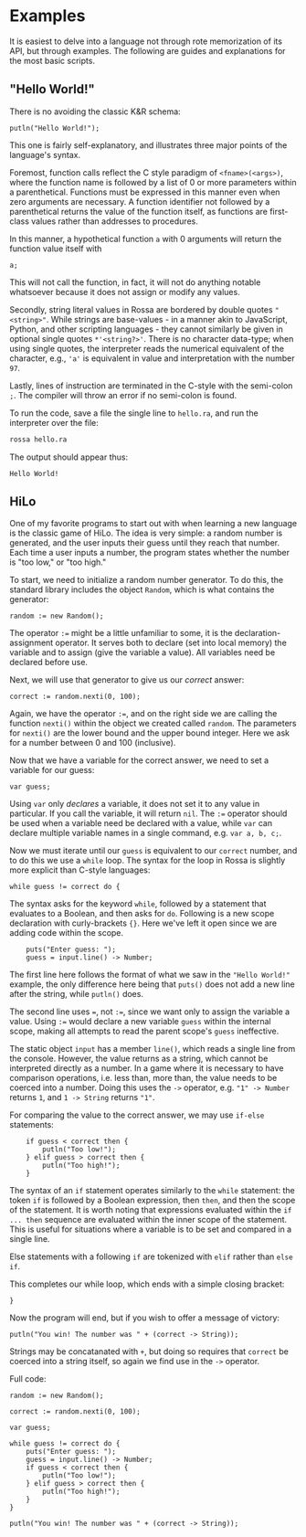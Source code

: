 # Examples

It is easiest to delve into a language not through rote memorization of its API, but through examples. The following are guides and explanations for the most basic scripts.

## "Hello World!"

There is no avoiding the classic K&R schema:

```ra
putln("Hello World!");
```

This one is fairly self-explanatory, and illustrates three major points of the language's syntax.

Foremost, function calls reflect the C style paradigm of `<fname>(<args>)`, where the function name is followed by a list of 0 or more parameters within a parenthetical. Functions must be expressed in this manner even when zero arguments are necessary. A function identifier not followed by a parenthetical returns the value of the function itself, as functions are first-class values rather than addresses to procedures.

In this manner, a hypothetical function `a` with 0 arguments will return the function value itself with

```ra
a;
```

This will not call the function, in fact, it will not do anything notable whatsoever because it does not assign or modify any values.

Secondly, string literal values in Rossa are bordered by double quotes `"<string>"`. While strings are base-values - in a manner akin to JavaScript, Python, and other scripting languages - they cannot similarly be given in optional single quotes `*'<string?>'`. There is no character data-type; when using single quotes, the interpreter reads the numerical equivalent of the character, e.g., `'a'` is equivalent in value and interpretation with the number `97`.

Lastly, lines of instruction are terminated in the C-style with the semi-colon `;`. The compiler will throw an error if no semi-colon is found.

To run the code, save a file the single line to `hello.ra`, and run the interpreter over the file:

```bash
rossa hello.ra
```

The output should appear thus:

```
Hello World!
```

## HiLo

One of my favorite programs to start out with when learning a new language is the classic game of HiLo. The idea is very simple: a random number is generated, and the user inputs their guess until they reach that number. Each time a user inputs a number, the program states whether the number is "too low," or "too high."

To start, we need to initialize a random number generator. To do this, the standard library includes the object `Random`, which is what contains the generator:

```ra
random := new Random();
```

The operator `:=` might be a little unfamiliar to some, it is the declaration-assignment operator. It serves both to declare (set into local memory) the variable and to assign (give the variable a value). All variables need be declared before use.

Next, we will use that generator to give us our _correct_ answer:

```ra
correct := random.nexti(0, 100);
```

Again, we have the operator `:=`, and on the right side we are calling the function `nexti()` within the object we created called `random`. The parameters for `nexti()` are the lower bound and the upper bound integer. Here we ask for a number between 0 and 100 (inclusive).

Now that we have a variable for the correct answer, we need to set a variable for our guess:

```ra
var guess;
```

Using `var` only _declares_ a variable, it does not set it to any value in particular. If you call the variable, it will return `nil`. The `:=` operator should be used when a variable need be declared with a value, while `var` can declare multiple variable names in a single command, e.g. `var a, b, c;`.

Now we must iterate until our `guess` is equivalent to our `correct` number, and to do this we use a `while` loop. The syntax for the loop in Rossa is slightly more explicit than C-style languages:

```ra
while guess != correct do {
```

The syntax asks for the keyword `while`, followed by a statement that evaluates to a Boolean, and then asks for `do`. Following is a new scope declaration with curly-brackets `{}`. Here we've left it open since we are adding code within the scope.

```ra
	puts("Enter guess: ");
	guess = input.line() -> Number;
```

The first line here follows the format of what we saw in the `"Hello World!"` example, the only difference here being that `puts()` does not add a new line after the string, while `putln()` does.

The second line uses `=`, not `:=`, since we want only to assign the variable a value. Using `:=` would declare a new variable `guess` within the internal scope, making all attempts to read the parent scope's `guess` ineffective.

The static object `input` has a member `line()`, which reads a single line from the console. However, the value returns as a string, which cannot be interpreted directly as a number. In a game where it is necessary to have comparison operations, i.e. less than, more than, the value needs to be coerced into a number. Doing this uses the `->` operator, e.g. `"1" -> Number` returns `1`, and `1 -> String` returns `"1"`.

For comparing the value to the correct answer, we may use `if-else` statements:

```ra
	if guess < correct then {
		putln("Too low!");
	} elif guess > correct then {
		putln("Too high!");
	}
```

The syntax of an `if` statement operates similarly to the `while` statement: the token `if` is followed by a Boolean expression, then `then`, and then the scope of the statement. It is worth noting that expressions evaluated within the `if ... then` sequence are evaluated within the inner scope of the statement. This is useful for situations where a variable is to be set and compared in a single line.

Else statements with a following `if` are tokenized with `elif` rather than `else if`.

This completes our while loop, which ends with a simple closing bracket:

```ra
}
```

Now the program will end, but if you wish to offer a message of victory:

```ra
putln("You win! The number was " + (correct -> String));
```

Strings may be concatanated with `+`, but doing so requires that `correct` be coerced into a string itself, so again we find use in the `->` operator.

Full code:

```ra
random := new Random();

correct := random.nexti(0, 100);

var guess;

while guess != correct do {
	puts("Enter guess: ");
	guess = input.line() -> Number;
	if guess < correct then {
		putln("Too low!");
	} elif guess > correct then {
		putln("Too high!");
	}
}

putln("You win! The number was " + (correct -> String));
```